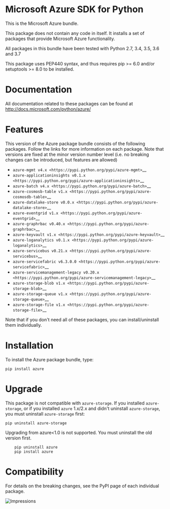 # Microsoft Azure SDK for Python

This is the Microsoft Azure bundle.

This package does not contain any code in itself. It installs a set
of packages that provide Microsoft Azure functionality.

All packages in this bundle have been tested with Python 2.7, 3.4, 3.5, 3.6 and 3.7

This package uses PEP440 syntax, and thus requires pip >= 6.0 and/or setuptools >= 8.0
to be installed.


# Documentation

All documentation related to these packages can be found at http://docs.microsoft.com/python/azure/


# Features

This version of the Azure package bundle consists of the following
packages. Follow the links for more information on each package.
Note that versions are fixed at the minor version number level
(i.e. no breaking changes can be introduced, but features are allowed)

-  `azure-mgmt v4.x <https://pypi.python.org/pypi/azure-mgmt>`__
-  `azure-applicationinsights v0.1.x <https://pypi.python.org/pypi/azure-applicationinsights>`__
-  `azure-batch v4.x <https://pypi.python.org/pypi/azure-batch>`__
-  `azure-cosmosb-table v1.x <https://pypi.python.org/pypi/azure-cosmosdb-table>`__
-  `azure-datalake-store v0.0.x <https://pypi.python.org/pypi/azure-datalake-store>`__
-  `azure-eventgrid v1.x <https://pypi.python.org/pypi/azure-eventgrid>`__
-  `azure-graphrbac v0.40.x <https://pypi.python.org/pypi/azure-graphrbac>`__
-  `azure-keyvault v1.x <https://pypi.python.org/pypi/azure-keyvault>`__
-  `azure-loganalytics v0.1.x <https://pypi.python.org/pypi/azure-loganalytics>`__
-  `azure-servicebus v0.21.x <https://pypi.python.org/pypi/azure-servicebus>`__
-  `azure-servicefabric v6.3.0.0 <https://pypi.python.org/pypi/azure-servicefabric>`__
-  `azure-servicemanagement-legacy v0.20.x <https://pypi.python.org/pypi/azure-servicemanagement-legacy>`__
-  `azure-storage-blob v1.x <https://pypi.python.org/pypi/azure-storage-blob>`__
-  `azure-storage-queue v1.x <https://pypi.python.org/pypi/azure-storage-queue>`__
-  `azure-storage-file v1.x <https://pypi.python.org/pypi/azure-storage-file>`__

Note that if you don't need all of these packages, you can install/uninstall them individually.


# Installation

To install the Azure package bundle, type:

```shell
pip install azure
```


# Upgrade

This package is not compatible with `azure-storage`.
If you installed `azure-storage`, or if you installed `azure` 1.x/2.x and didn't
uninstall `azure-storage`, you must uninstall `azure-storage` first:

```shell
pip uninstall azure-storage
```


Upgrading from azure<1.0 is not supported. You must uninstall the old version first.

```shell
    pip uninstall azure
    pip install azure
```


# Compatibility

For details on the breaking changes, see the PyPI page of each individual package.


![Impressions](https://azure-sdk-impressions.azurewebsites.net/api/impressions/azure-sdk-for-python%2Fazure%2FREADME.png)
